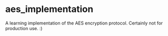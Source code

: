 aes_implementation
==================

A learning implementation of the AES encryption protocol. Certainly not for production use. :)